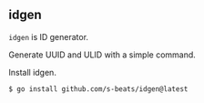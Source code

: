 ## idgen

`idgen` is ID generator.

Generate UUID and ULID with a simple command.

Install idgen.

```
$ go install github.com/s-beats/idgen@latest
```
